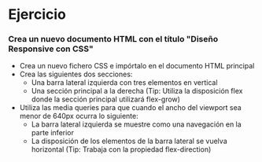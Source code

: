 # Ejercicio

### Crea un nuevo documento HTML con el título "Diseño Responsive con CSS"

- Crea un nuevo fichero CSS e impórtalo en el documento HTML principal
- Crea las siguientes dos secciones:
    - Una barra lateral izquierda con tres elementos en vertical
    - Una sección principal a la derecha (Tip: Utiliza la disposición flex donde la sección principal utilizará flex-grow)
- Utiliza las media queries para que cuando el ancho del viewport sea menor de 640px ocurra lo siguiente:
    - La barra lateral izquierda se muestre como una navegación en la parte inferior
    - La disposición de los elementos de la barra lateral se vuelva horizontal (Tip: Trabaja con la propiedad flex-direction)